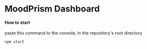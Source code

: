 # MoodPrism Dashboard



#### How to start

paste this command to the console, in the repository's root directory 

```
npm start
```
